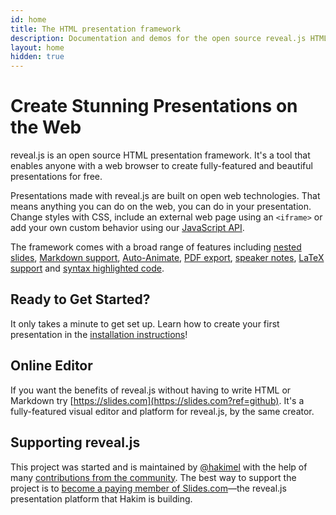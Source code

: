 ```yaml
---
id: home
title: The HTML presentation framework
description: Documentation and demos for the open source reveal.js HTML presentation framework.
layout: home
hidden: true
---
```


# Create Stunning Presentations on the Web

reveal.js is an open source HTML presentation framework. It's a tool that enables anyone with a web browser to create fully-featured and beautiful presentations for free.

Presentations made with reveal.js are built on open web technologies. That means anything you can do on the web, you can do in your presentation. Change styles with CSS, include an external web page using an `<iframe>` or add your own custom behavior using our [JavaScript API](/api).

The framework comes with a broad range of features including [nested slides](/vertical-slides/), [Markdown support](/markdown/), [Auto-Animate](/auto-animate/), [PDF export](/pdf-export/), [speaker notes](/speaker-view/), [LaTeX support](/math/) and [syntax highlighted code](/code/).

## Ready to Get Started?

It only takes a minute to get set up. Learn how to create your first presentation in the [installation instructions](/installation/)!

## Online Editor

If you want the benefits of reveal.js without having to write HTML or Markdown try [https://slides.com](https://slides.com?ref=github). It's a fully-featured visual editor and platform for reveal.js, by the same creator.

## Supporting reveal.js

This project was started and is maintained by [@hakimel](https://github.com/hakimel/) with the help of many [contributions from the community](https://github.com/hakimel/reveal.js/graphs/contributors). The best way to support the project is to [become a paying member of Slides.com](https://slides.com/pricing)—the reveal.js presentation platform that Hakim is building.
